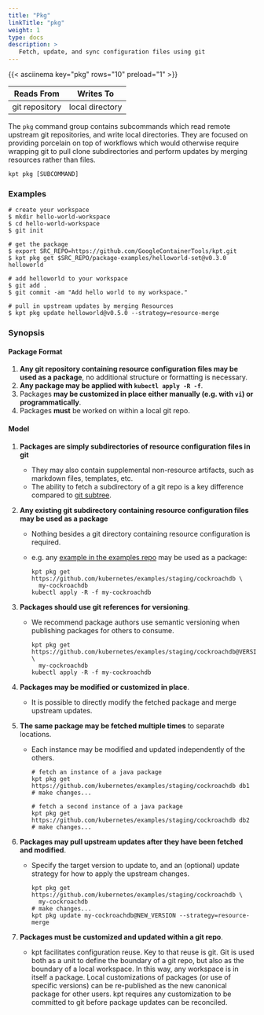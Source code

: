 ```yaml
---
title: "Pkg"
linkTitle: "pkg"
weight: 1
type: docs
description: >
   Fetch, update, and sync configuration files using git
---
```

<!--mdtogo:Short
    Fetch, update, and sync configuration files using git
-->

{{< asciinema key="pkg" rows="10" preload="1" >}}

<!--mdtogo:Long-->
|              Reads From | Writes To                |
|-------------------------|--------------------------|
| git repository          | local directory          |

The `pkg` command group contains subcommands which read remote upstream
git repositories, and write local directories.  They are focused on
providing porcelain on top of workflows which would otherwise require
wrapping git to pull clone subdirectories and perform updates by merging
resources rather than files.
<!--mdtogo-->

    kpt pkg [SUBCOMMAND]

### Examples
<!--mdtogo:Examples-->
```shell
# create your workspace
$ mkdir hello-world-workspace
$ cd hello-world-workspace
$ git init

# get the package
$ export SRC_REPO=https://github.com/GoogleContainerTools/kpt.git
$ kpt pkg get $SRC_REPO/package-examples/helloworld-set@v0.3.0 helloworld

# add helloworld to your workspace
$ git add .
$ git commit -am "Add hello world to my workspace."

# pull in upstream updates by merging Resources
$ kpt pkg update helloworld@v0.5.0 --strategy=resource-merge
```
<!--mdtogo-->

### Synopsis

#### Package Format

1. **Any git repository containing resource configuration files may be used as a package**, no
   additional structure or formatting is necessary.
2. **Any package may be applied with `kubectl apply -R -f`**.
3. Packages **may be customized in place either manually (e.g. with `vi`) or programmatically**.
4. Packages **must** be worked on within a local git repo.

#### Model

1. **Packages are simply subdirectories of resource configuration files in git**
    * They may also contain supplemental non-resource artifacts, such as markdown files, templates, etc.
    * The ability to fetch a subdirectory of a git repo is a key difference compared to
      [git subtree](https://github.com/git/git/blob/master/contrib/subtree/git-subtree.txt).

2. **Any existing git subdirectory containing resource configuration files may be used as a package**
    * Nothing besides a git directory containing resource configuration is required.
    * e.g. any [example in the examples repo](https://github.com/kubernetes/examples/tree/master/staging/cockroachdb) may
      be used as a package:

          kpt pkg get https://github.com/kubernetes/examples/staging/cockroachdb \
            my-cockroachdb
          kubectl apply -R -f my-cockroachdb

3. **Packages should use git references for versioning**.
    * We recommend package authors use semantic versioning when publishing packages for others to consume.

          kpt pkg get https://github.com/kubernetes/examples/staging/cockroachdb@VERSION \
            my-cockroachdb
          kubectl apply -R -f my-cockroachdb

4. **Packages may be modified or customized in place**.
    * It is possible to directly modify the fetched package and merge upstream updates.

5. **The same package may be fetched multiple times** to separate locations.
    * Each instance may be modified and updated independently of the others.

          # fetch an instance of a java package
          kpt pkg get https://github.com/kubernetes/examples/staging/cockroachdb db1
          # make changes...

          # fetch a second instance of a java package
          kpt pkg get https://github.com/kubernetes/examples/staging/cockroachdb db2
          # make changes...

6. **Packages may pull upstream updates after they have been fetched and modified**.
    * Specify the target version to update to, and an (optional) update strategy for how to apply the
      upstream changes.

          kpt pkg get https://github.com/kubernetes/examples/staging/cockroachdb \
            my-cockroachdb
          # make changes...
          kpt pkg update my-cockroachdb@NEW_VERSION --strategy=resource-merge

7. **Packages must be customized and updated within a git repo**.
    * kpt facilitates configuration reuse. Key to that reuse is git. Git is used
      both as a unit to define the boundary of a git repo, but also as the
      boundary of a local workspace. In this way, any workspace is in itself a
      package. Local customizations of packages (or use of specific versions)
      can be re-published as the new canonical package for other users. kpt
      requires any customization to be committed to git before package updates
      can be reconciled.
